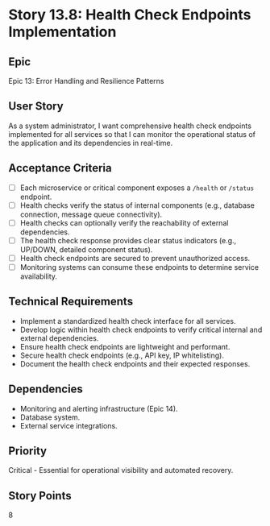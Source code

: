 # Story 13.8: Health Check Endpoints Implementation

## Epic

Epic 13: Error Handling and Resilience Patterns

## User Story

As a system administrator, I want comprehensive health check endpoints implemented for all services so that I can monitor the operational status of the application and its dependencies in real-time.

## Acceptance Criteria

- [ ] Each microservice or critical component exposes a `/health` or `/status` endpoint.
- [ ] Health checks verify the status of internal components (e.g., database connection, message queue connectivity).
- [ ] Health checks can optionally verify the reachability of external dependencies.
- [ ] The health check response provides clear status indicators (e.g., UP/DOWN, detailed component status).
- [ ] Health check endpoints are secured to prevent unauthorized access.
- [ ] Monitoring systems can consume these endpoints to determine service availability.

## Technical Requirements

- Implement a standardized health check interface for all services.
- Develop logic within health check endpoints to verify critical internal and external dependencies.
- Ensure health check endpoints are lightweight and performant.
- Secure health check endpoints (e.g., API key, IP whitelisting).
- Document the health check endpoints and their expected responses.

## Dependencies

- Monitoring and alerting infrastructure (Epic 14).
- Database system.
- External service integrations.

## Priority

Critical - Essential for operational visibility and automated recovery.

## Story Points

8

